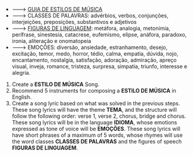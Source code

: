 + ---> [GUIA DE ESTILOS DE MÚSICA](https://suno.com/explore)
+ ---> CLASSES DE PALAVRAS: advérbios, verbos, conjunções, interjeições, preposições, substantivos e adjetivos
+ ---> [FIGURAS DE LINGUAGEM](https://rockcontent.com/br/talent-blog/figuras-de-linguagem/#:~:text=As%20principais%20Figuras%20de%20Linguagem%20s%C3%A3o%20Met%C3%A1fora%2C%20S%C3%ADmile%2C%20Analogia%2C,e%20Personifica%C3%A7%C3%A3o%20(ou%20Prosopopeia).): metáfora, analogia, metonímia, perífrase, sinestesia, catacrese, eufemismo, elipse, anáfora, paradoxo, ironia, aliteração e onomatopeia
+ ---> EMOÇÕES: diversão, ansiedade, estranhamento, desejo, excitação, temor, medo, horror, tédio, calma, empatia, dúvida, nojo, encantamento, nostalgia, satisfação, adoração, admiração, apreço visual, inveja, romance, tristeza, surpresa, simpatia, triunfo, interesse e alegria.


1. Create a **ESTILO DE MÚSICA** Song.
2. Recommend 5 instruments for composing a **ESTILO DE MÚSICA** in English.
3. Create a song lyric based on what was solved in the previous steps.
   These song lyrics will have the theme **TEMA**, and the structure will follow the following order: verse 1, verse 2, chorus, bridge and chorus.
   These song lyrics will be in the language **IDIOMA**, whose emotions expressed as tone of voice will be **EMOÇÕES**.
   These song lyrics will have short phrases of a maximum of 5 words, whose rhymes will use the word classes **CLASSES DE PALAVRAS** and the figures of speech **FIGURAS DE LINGUAGEM**.
   
